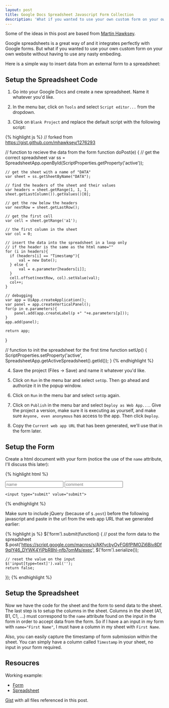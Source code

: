 ```yaml
---
layout: post
title: Google Docs Spreadsheet Javascript Form Collection
description: 'What if you wanted to use your own custom form on your own website without having to use embeding. Here is how to insert data from a form to a spreadsheet.'
---
```


Some of the ideas in this post are based from [Martin Hawksey](http://mashe.hawksey.info/).

Google spreadsheets is a great way of and it integrates perfectly with Google forms. But what if you wanted to use your own custom form on your own website without having to use any nasty embeding.

Here is a simple way to insert data from an external form to a spreadsheet:

## Setup the Spreadsheet Code

1. Go into your Google Docs and create a new spreadsheet. Name it whatever you'd like.

2. In the menu bar, click on `Tools` and select `Script editor...` from the dropdown.

3. Click on `Blank Project` and replace the default script with the following script:

{% highlight js %}
// forked from https://gist.github.com/mhawksey/1276293

// function to recieve the data from the form
function doPost(e) {
    // get the correct spreadsheet
    var ss = SpreadsheetApp.openById(ScriptProperties.getProperty('active'));

    // get the sheet with a name of "DATA"
    var sheet = ss.getSheetByName("DATA");

    // find the headers of the sheet and their values
    var headers = sheet.getRange(1, 1, 1, sheet.getLastColumn()).getValues()[0];

    // get the row below the headers
    var nextRow = sheet.getLastRow();

    // get the first cell
    var cell = sheet.getRange('a1');

    // the first column in the sheet
    var col = 0;

    // insert the data into the spreadsheet in a loop only
    // if the header is the same as the html name=""
    for (i in headers){
      if (headers[i] == "Timestamp"){
          val = new Date();
      } else {
          val = e.parameter[headers[i]];
      }
      cell.offset(nextRow, col).setValue(val);
      col++;
    }

    // debugging
    var app = UiApp.createApplication();
    var panel = app.createVerticalPanel();
    for(p in e.parameters){
        panel.add(app.createLabel(p +" "+e.parameters[p]));
    }
    app.add(panel);

    return app;
}

// function to init the spreadsheet for the first time
function setUp() {
    ScriptProperties.setProperty('active', SpreadsheetApp.getActiveSpreadsheet().getId());
}
{% endhighlight %}

4. Save the project (Files -> Save) and name it whatever you'd like.

5. Click on `Run` in the menu bar and select `setUp`. Then go ahead and authorize it in the popup window.

6. Click on `Run` in the menu bar and select `setUp` again.

7. Click on `Publish` in the menu bar and select `Deploy as Web App...`. Give the project a version, make sure it is executing as yourself, and make sure `Anyone, even anonymous` has access to the app. Then click `Deploy`.

8. Copy the `Current web app URL` that has been generated, we'll use that in the form later.


## Setup the Form

Create a html document with your form (notice the use of the `name` attribute, I'll discuss this later):

{% highlight html %}
<form>
    <input type="text" placeholder="name" name="Name">
    <input type="text" placeholder="comment" name="Comment">

    <input type="submit" value="submit">
</form>
{% endhighlight %}

Make sure to include jQuery (because of `$.post`) before the following javascript and paste in the url from the web app URL that we generated earlier:

{% highlight js %}
$('form').submit(function() {
    // post the form data to the spreadsheet
    $.post('https://script.google.com/macros/s/AKfycbyOyFG6fPlMOZi6Biv8Df9qIY46_DYWK4YiPbR8hl-nfb7omMs/exec', $('form').serialize());

    // reset the value on the input
    $('input[type=text]').val('');
    return false;
});
{% endhighlight %}


## Setup the Spreadsheet

Now we have the code for the sheet and the form to send data to the sheet. The last step is to setup the columns in the sheet. Columns in the sheet (A1, B1, C1, ...) must correspond to the `name` attribute found on the input in the form in order to accept data from the form. So if I have a an input in my form with `name="First Name"`, I must have a column in my sheet with `First Name`.

Also, you can easily capture the timestamp of form submission within the sheet. You can simply have a column called `Timestamp` in your sheet, no input in your form required.


## Resoucres

Working example:

* [Form](http://jsfiddle.net/nbass/DpEAb/)
* [Spreadsheet](http://goo.gl/mf1O7T)

[Gist](http://gist.github.com/noahbass/12373d4b9b28f494f789) with all files referenced in this post.
